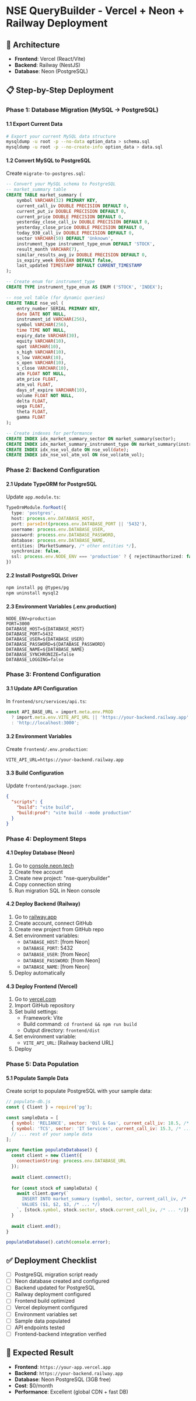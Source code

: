 # NSE QueryBuilder - Vercel + Neon + Railway Deployment

## 🎯 Architecture
- **Frontend**: Vercel (React/Vite)
- **Backend**: Railway (NestJS)  
- **Database**: Neon (PostgreSQL)

## 📋 Step-by-Step Deployment

### Phase 1: Database Migration (MySQL → PostgreSQL)

#### 1.1 Export Current Data
```bash
# Export your current MySQL data structure
mysqldump -u root -p --no-data option_data > schema.sql
mysqldump -u root -p --no-create-info option_data > data.sql
```

#### 1.2 Convert MySQL to PostgreSQL
Create `migrate-to-postgres.sql`:
```sql
-- Convert your MySQL schema to PostgreSQL
-- market_summary table
CREATE TABLE market_summary (
    symbol VARCHAR(32) PRIMARY KEY,
    current_call_iv DOUBLE PRECISION DEFAULT 0,
    current_put_iv DOUBLE PRECISION DEFAULT 0,
    current_price DOUBLE PRECISION DEFAULT 0,
    yesterday_close_call_iv DOUBLE PRECISION DEFAULT 0,
    yesterday_close_price DOUBLE PRECISION DEFAULT 0,
    today_930_call_iv DOUBLE PRECISION DEFAULT 0,
    sector VARCHAR(50) DEFAULT 'Unknown',
    instrument_type instrument_type_enum DEFAULT 'STOCK',
    result_month VARCHAR(7),
    similar_results_avg_iv DOUBLE PRECISION DEFAULT 0,
    is_expiry_week BOOLEAN DEFAULT false,
    last_updated TIMESTAMP DEFAULT CURRENT_TIMESTAMP
);

-- Create enum for instrument_type
CREATE TYPE instrument_type_enum AS ENUM ('STOCK', 'INDEX');

-- nse_vol table (for dynamic queries)
CREATE TABLE nse_vol (
    entry_number SERIAL PRIMARY KEY,
    date DATE NOT NULL,
    instrument_id VARCHAR(256),
    symbol VARCHAR(256),
    time TIME NOT NULL,
    expiry_date VARCHAR(30),
    equity VARCHAR(10),
    spot VARCHAR(10),
    s_high VARCHAR(10),
    s_low VARCHAR(10),
    s_open VARCHAR(10),
    s_close VARCHAR(10),
    atm FLOAT NOT NULL,
    atm_price FLOAT,
    atm_vol FLOAT,
    days_of_expire VARCHAR(10),
    volume FLOAT NOT NULL,
    delta FLOAT,
    vega FLOAT,
    theta FLOAT,
    gamma FLOAT
);

-- Create indexes for performance
CREATE INDEX idx_market_summary_sector ON market_summary(sector);
CREATE INDEX idx_market_summary_instrument_type ON market_summary(instrument_type);
CREATE INDEX idx_nse_vol_date ON nse_vol(date);
CREATE INDEX idx_nse_vol_atm_vol ON nse_vol(atm_vol);
```

### Phase 2: Backend Configuration

#### 2.1 Update TypeORM for PostgreSQL
Update `app.module.ts`:
```typescript
TypeOrmModule.forRoot({
  type: 'postgres',
  host: process.env.DATABASE_HOST,
  port: parseInt(process.env.DATABASE_PORT || '5432'),
  username: process.env.DATABASE_USER,
  password: process.env.DATABASE_PASSWORD,
  database: process.env.DATABASE_NAME,
  entities: [MarketSummary, /* other entities */],
  synchronize: false,
  ssl: process.env.NODE_ENV === 'production' ? { rejectUnauthorized: false } : false,
})
```

#### 2.2 Install PostgreSQL Driver
```bash
npm install pg @types/pg
npm uninstall mysql2
```

#### 2.3 Environment Variables (.env.production)
```env
NODE_ENV=production
PORT=3000
DATABASE_HOST=${DATABASE_HOST}
DATABASE_PORT=5432
DATABASE_USER=${DATABASE_USER}
DATABASE_PASSWORD=${DATABASE_PASSWORD}
DATABASE_NAME=${DATABASE_NAME}
DATABASE_SYNCHRONIZE=false
DATABASE_LOGGING=false
```

### Phase 3: Frontend Configuration

#### 3.1 Update API Configuration
In `frontend/src/services/api.ts`:
```typescript
const API_BASE_URL = import.meta.env.PROD 
  ? import.meta.env.VITE_API_URL || 'https://your-backend.railway.app'
  : 'http://localhost:3000';
```

#### 3.2 Environment Variables
Create `frontend/.env.production`:
```env
VITE_API_URL=https://your-backend.railway.app
```

#### 3.3 Build Configuration
Update `frontend/package.json`:
```json
{
  "scripts": {
    "build": "vite build",
    "build:prod": "vite build --mode production"
  }
}
```

### Phase 4: Deployment Steps

#### 4.1 Deploy Database (Neon)
1. Go to [console.neon.tech](https://console.neon.tech)
2. Create free account
3. Create new project: "nse-querybuilder"
4. Copy connection string
5. Run migration SQL in Neon console

#### 4.2 Deploy Backend (Railway)
1. Go to [railway.app](https://railway.app)
2. Create account, connect GitHub
3. Create new project from GitHub repo
4. Set environment variables:
   - `DATABASE_HOST`: [from Neon]
   - `DATABASE_PORT`: 5432
   - `DATABASE_USER`: [from Neon]
   - `DATABASE_PASSWORD`: [from Neon]
   - `DATABASE_NAME`: [from Neon]
5. Deploy automatically

#### 4.3 Deploy Frontend (Vercel)
1. Go to [vercel.com](https://vercel.com)
2. Import GitHub repository
3. Set build settings:
   - Framework: Vite
   - Build command: `cd frontend && npm run build`
   - Output directory: `frontend/dist`
4. Set environment variable:
   - `VITE_API_URL`: [Railway backend URL]
5. Deploy

### Phase 5: Data Population

#### 5.1 Populate Sample Data
Create script to populate PostgreSQL with your sample data:
```javascript
// populate-db.js
const { Client } = require('pg');

const sampleData = [
  { symbol: 'RELIANCE', sector: 'Oil & Gas', current_call_iv: 18.5, /* ... */ },
  { symbol: 'TCS', sector: 'IT Services', current_call_iv: 15.3, /* ... */ },
  // ... rest of your sample data
];

async function populateDatabase() {
  const client = new Client({
    connectionString: process.env.DATABASE_URL
  });
  
  await client.connect();
  
  for (const stock of sampleData) {
    await client.query(`
      INSERT INTO market_summary (symbol, sector, current_call_iv, /* ... */)
      VALUES ($1, $2, $3, /* ... */)
    `, [stock.symbol, stock.sector, stock.current_call_iv, /* ... */]);
  }
  
  await client.end();
}

populateDatabase().catch(console.error);
```

## ✅ Deployment Checklist

- [ ] PostgreSQL migration script ready
- [ ] Neon database created and configured
- [ ] Backend updated for PostgreSQL
- [ ] Railway deployment configured
- [ ] Frontend build optimized
- [ ] Vercel deployment configured
- [ ] Environment variables set
- [ ] Sample data populated
- [ ] API endpoints tested
- [ ] Frontend-backend integration verified

## 🚀 Expected Result

- **Frontend**: `https://your-app.vercel.app`
- **Backend**: `https://your-backend.railway.app`  
- **Database**: Neon PostgreSQL (3GB free)
- **Cost**: $0/month
- **Performance**: Excellent (global CDN + fast DB)